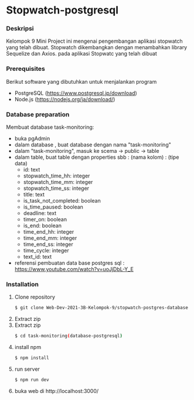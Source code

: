 # Stopwatch-postgresql

### Deskripsi
Kelompok 9
Mini Project ini mengenai pengembangan aplikasi stopwatch yang telah dibuat. Stopwatch dikembangkan dengan menambahkan library Sequelize dan Axios. pada aplikasi Stopwatc yang telah dibuat

### Prerequisites

Berikut software yang dibutuhkan untuk menjalankan program
- PostgreSQL (https://www.postgresql.jp/download)
- Node.js  (https://nodejs.org/ja/download/)

### Database preparation

Membuat database task-monitoring:
- buka pgAdmin
- dalam database , buat database dengan nama "task-monitoring"
- dalam "task-monitoring", masuk ke scema -> public -> table
- dalam table, buat table dengan properties sbb : 
    (nama kolom) : (tipe data)
    - id: text
    - stopwatch_time_hh: integer
    - stopwatch_time_mm: integer
    - stopwatch_time_ss: integer
    - title: text
    - is_task_not_completed: boolean
    - is_time_paused: boolean
    - deadline: text
    - timer_on: boolean
    - is_end: boolean
    - time_end_hh: integer
    - time_end_mm: integer
    - time_end_ss: integer
    - time_cycle: integer
    - text_id: text
- referensi pembuatan data base postgres sql : https://www.youtube.com/watch?v=uoJjDbL-Y_E

### Installation

1. Clone repository
   ```sh
   $ git clone Web-Dev-2021-3B-Kelompok-9/stopwatch-postgres-database
   ```
2. Extract zip
3. Extract zip
   ```sh
   $ cd task-monitoring(database-postgresql)
   ```
5. install npm  
   ```sh
   $ npm install
   ```
6. run server
   ```sh
   $ npm run dev
   ```
7. buka web di 
   http://localhost:3000/

